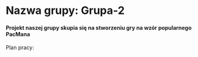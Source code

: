 # Nazwa grupy: Grupa-2
#### Projekt naszej grupy skupia się na stworzeniu gry na wzór popularnego PacMana
Plan pracy:
